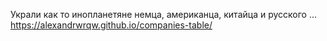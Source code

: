 Украли как то инопланетяне немца, американца, китайца и русского ...
https://alexandrwrqw.github.io/companies-table/
